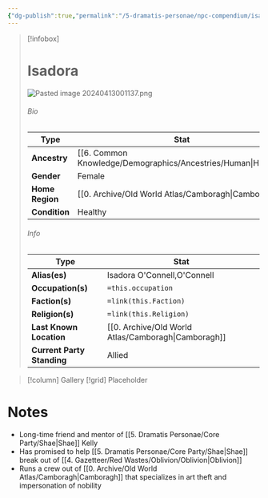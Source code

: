 ```yaml
---
{"dg-publish":true,"permalink":"/5-dramatis-personae/npc-compendium/isadora/","noteIcon":""}
---
```



> [!infobox]
> # Isadora
> ![Pasted image 20240413001137.png](/img/user/x.%20Assets/Attachments/Pasted%20image%2020240413001137.png)
> ###### Bio
> Type |  Stat |
> ---|---|
> **Ancestry** | [[6. Common Knowledge/Demographics/Ancestries/Human\|Human]] |
> **Gender** | Female |
> **Home Region** | [[0. Archive/Old World Atlas/Camboragh\|Camboragh]] |
> **Condition** | Healthy |
> ###### Info
> Type |  Stat |
> ---|---|
> **Alias(es)** | Isadora O'Connell,O'Connell |
> **Occupation(s)** | `=this.occupation` |
> **Faction(s)** | `=link(this.Faction)` |
> **Religion(s)** | `=link(this.Religion)` |
> **Last Known Location** | [[0. Archive/Old World Atlas/Camboragh\|Camboragh]] |
> **Current Party Standing** | Allied |

> [!column] Gallery 
> [!grid] 
> Placeholder

# Notes

- Long-time friend and mentor of [[5. Dramatis Personae/Core Party/Shae\|Shae]] Kelly 
- Has promised to help [[5. Dramatis Personae/Core Party/Shae\|Shae]] break out of [[4. Gazetteer/Red Wastes/Oblivion/Oblivion\|Oblivion]] 
- Runs a crew out of [[0. Archive/Old World Atlas/Camboragh\|Camboragh]] that specializes in art theft and impersonation of nobility 

